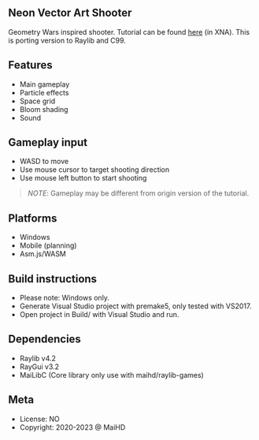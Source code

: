 Neon Vector Art Shooter
-----------------------
Geometry Wars inspired shooter. Tutorial can be found [here](https://gamedevelopment.tutsplus.com/series/cross-platform-vector-shooter-xna--gamedev-10559) (in XNA). This is porting version to Raylib and C99.

Features
--------
- Main gameplay
- Particle effects
- Space grid
- Bloom shading
- Sound

Gameplay input
--------------
- WASD to move
- Use mouse cursor to target shooting direction
- Use mouse left button to start shooting
> *_NOTE_*: Gameplay may be different from origin version of the tutorial.

Platforms
---------
- Windows
- Mobile (planning)
- Asm.js/WASM

Build instructions
------------------
- Please note: Windows only.
- Generate Visual Studio project with premake5, only tested with VS2017.
- Open project in Build/ with Visual Studio and run.

Dependencies
------------
- Raylib v4.2
- RayGui v3.2
- MaiLibC (Core library only use with maihd/raylib-games)

Meta
----
- License: NO
- Copyright: 2020-2023 @ MaiHD